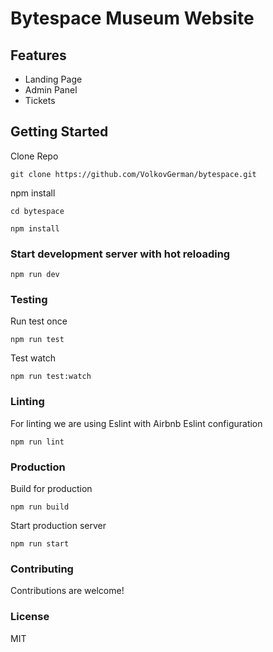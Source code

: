 # Bytespace Museum Website

## Features

- Landing Page
- Admin Panel
- Tickets

## Getting Started

Clone Repo

````
git clone https://github.com/VolkovGerman/bytespace.git
````

npm install

````
cd bytespace 

npm install
````

### Start development server with hot reloading

````
npm run dev
````

### Testing

Run test once

````
npm run test
````

Test watch

````
npm run test:watch
````

### Linting

For linting we are using Eslint with Airbnb Eslint configuration

````
npm run lint
````

### Production

Build for production

````
npm run build
````

Start production server

````
npm run start
````

### Contributing

Contributions are welcome!

### License

MIT
